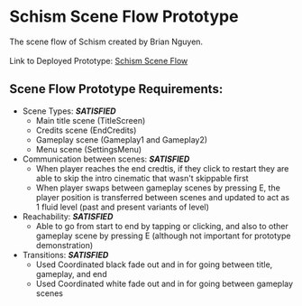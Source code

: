 # Schism Scene Flow Prototype
The scene flow of Schism created by Brian Nguyen.\
\
Link to Deployed Prototype: [Schism Scene Flow](https://brian-mt-nguyen.github.io/Schism/prototypes/scene%20flow/scene-flow-1.html)
## Scene Flow Prototype Requirements:
- Scene Types: ***SATISFIED***
    - Main title scene (TitleScreen)
    - Credits scene (EndCredits)
    - Gameplay scene (Gameplay1 and Gameplay2)
    - Menu scene (SettingsMenu)
- Communication between scenes: ***SATISFIED***
    - When player reaches the end credtis, if they click to restart they are able to skip the intro cinematic that wasn't skippable first
    - When player swaps between gameplay scenes by pressing E, the player position is transferred between scenes and updated to act as 1 fluid level (past and present variants of level)
- Reachability: ***SATISFIED***
    - Able to go from start to end by tapping or clicking, and also to other gameplay scene by pressing E (although not important for prototype demonstration)
- Transitions: ***SATISFIED***
    - Used Coordinated black fade out and in for going between title, gameplay, and end
    - Used Coordinated white fade out and in for going between gameplay scenes